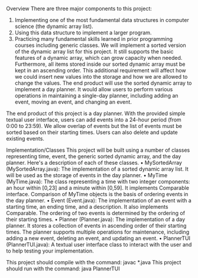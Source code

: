 Overview
There are three major components to this project:
1. Implementing one of the most fundamental data structures in computer science (the dynamic array list).
2. Using this data structure to implement a larger program.
3. Practicing many fundamental skills learned in prior programming courses including generic classes.
We will implement a sorted version of the dynamic array list for this project. It still supports the basic features of a
dynamic array, which can grow capacity when needed. Furthermore, all items stored inside our sorted dynamic array
must be kept in an ascending order. This additional requirement will affect how we could insert new values into the
storage and how we are allowed to change the values. The end product will use the sorted dynamic array to implement a day
planner. It would allow users to perform various operations in maintaining a single-day planner, including adding an
event, moving an event, and changing an event. 

The end product of this project is a day planner. With the provided simple textual user interface, users can
add events into a 24-hour period (from 0:00 to 23:59). We allow overlap of events but the list of events must be sorted
based on their starting times. Users can also delete and update existing events. 

Implementation/Classes
This project will be built using a number of classes representing time, event, the generic sorted dynamic array, and the day
planner. Here's a description of each of these classes.
• MySortedArray (MySortedArray.java): The implementation of a sorted dynamic array list. It will be used as the storage of events in the day planner.
• MyTime (MyTime.java): The class representing a time with two integer components: an hour within [0,23] and
a minute within [0,59]. It implements Comparable interface. Comparison of MyTime objects is the basis of
ordering events in the day planner.
• Event (Event.java): The implementation of an event with a starting time, an ending time, and a description. It
also implements Comparable. The ordering of two events is determined by the ordering of their starting times.
• Planner (Planner.java): The implementation of a day planner. It stores a collection of events in ascending order
of their starting times. The planner supports multiple operations for maintenance, including adding a new event,
deleting an event, and updating an event.
• PlannerTUI (PlannerTUI.java): A textual user interface class to interact with the user and to help testing your
implementation.

This project should compile with the command: javac *.java
This project should run with the command: java PlannerTUI
